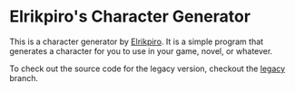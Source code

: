 # Elrikpiro's Character Generator

This is a character generator by [Elrikpiro](github.com/ElrikPiro). It is a simple program that generates a character for you to use in your game, novel, or whatever.

To check out the source code for the legacy version, checkout the [legacy](https://github.com/ElrikPiro/chargen/tree/legacy) branch.